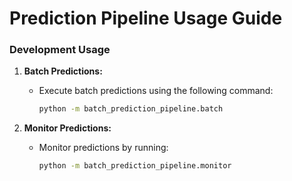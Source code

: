 # Prediction Pipeline Usage Guide
### Development Usage

1. **Batch Predictions:**
    - Execute batch predictions using the following command:
        ```bash
        python -m batch_prediction_pipeline.batch
        ```

2. **Monitor Predictions:**
    - Monitor predictions by running:
        ```bash
        python -m batch_prediction_pipeline.monitor
        ```
    